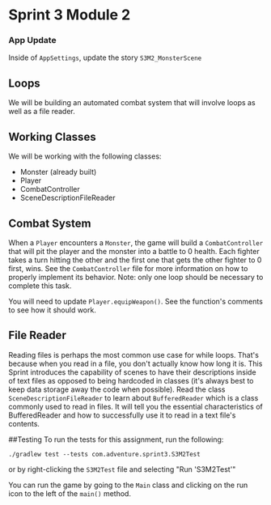 # Sprint 3 Module 2

### App Update
Inside of `AppSettings`, update the story `S3M2_MonsterScene`

## Loops
We will be building an automated combat system that will involve loops as well as a file reader.

## Working Classes
We will be working with the following classes:
- Monster (already built)
- Player
- CombatController
- SceneDescriptionFileReader

## Combat System
When a `Player` encounters a `Monster`, the game will build a `CombatController` that will pit the player and the monster into a battle to 0 health. Each fighter takes a turn hitting the other and the first one that gets the other fighter to 0 first, wins. See the `CombatController` file for more information on how to properly implement its behavior. Note: only one loop should be necessary to complete this task.

You will need to update `Player.equipWeapon()`. See the function's comments to see how it should work.

## File Reader
Reading files is perhaps the most common use case for while loops. That's because when you read in a file, you don't actually know how long it is. This Sprint introduces the capability of scenes to have their descriptions inside of text files as opposed to being hardcoded in classes (it's always best to keep data storage away the code when possible). Read the class `SceneDescriptionFileReader` to learn about `BufferedReader` which is a class commonly used to read in files. It will tell you the essential characteristics of BufferedReader and how to successfully use it to read in a text file's contents.

##Testing
To run the tests for this assignment, run the following:

`./gradlew test --tests com.adventure.sprint3.S3M2Test`

or by right-clicking the `S3M2Test` file and selecting "Run 'S3M2Test'"

You can run the game by going to the `Main` class and clicking on the run icon to the left of the `main()` method.